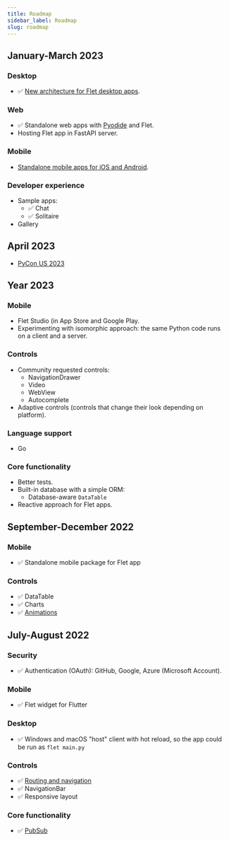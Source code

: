 ```yaml
---
title: Roadmap
sidebar_label: Roadmap
slug: roadmap
---
```


## January-March 2023

### Desktop

* :white_check_mark: [New architecture for Flet desktop apps](/blog/flet-mobile-update#flet-new-desktop-architecture).

### Web

* :white_check_mark: Standalone web apps with [Pyodide](https://pyodide.org/en/stable/) and Flet.
* Hosting Flet app in FastAPI server.

### Mobile

* [Standalone mobile apps for iOS and Android](/blog/flet-mobile-update#flet-mobile-architecture).

### Developer experience

* Sample apps:
    * :white_check_mark: Chat
    * :white_check_mark: Solitaire
* Gallery

## April 2023

* [PyCon US 2023](https://us.pycon.org/2023/)

## Year 2023

### Mobile

* Flet Studio (in App Store and Google Play.
* Experimenting with isomorphic approach: the same Python code runs on a client and a server.

### Controls

* Community requested controls:
  * NavigationDrawer
  * Video
  * WebView
  * Autocomplete
* Adaptive controls (controls that change their look depending on platform).

### Language support

* Go

### Core functionality

* Better tests.
* Built-in database with a simple ORM:
  * Database-aware `DataTable`
* Reactive approach for Flet apps.

## September-December 2022

### Mobile

* :white_check_mark: Standalone mobile package for Flet app

### Controls

* :white_check_mark: DataTable
* :white_check_mark: Charts
* :white_check_mark: [Animations](/docs/guides/python/animations)

## July-August 2022

### Security

* :white_check_mark: Authentication (OAuth): GitHub, Google, Azure (Microsoft Account).

### Mobile

* :white_check_mark: Flet widget for Flutter

### Desktop

* :white_check_mark: Windows and macOS "host" client with hot reload, so the app could be run as `flet main.py`

### Controls

* :white_check_mark: [Routing and navigation](/docs/guides/python/navigation-and-routing)
* :white_check_mark: NavigationBar
* :white_check_mark: Responsive layout

### Core functionality

* :white_check_mark: [PubSub](/docs/guides/python/pub-sub)